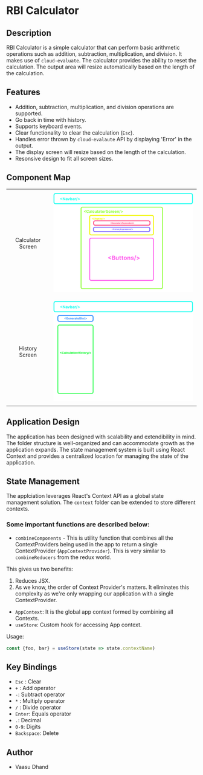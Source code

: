# RBI Calculator

## Description
RBI Calculator is a simple calculator that can perform basic arithmetic operations such as addition, subtraction, multiplication, and division. It makes use of `cloud-evaluate`. The calculator provides the ability to reset the calculation. The output area will resize automatically based on the length of the calculation.

## Features
- Addition, subtraction, multiplication, and division operations are supported.
- Go back in time with history.
- Supports keyboard events.
- Clear functionality to clear the calculation (`Esc`).
- Handles error thrown by `cloud-evalaute` API by displaying 'Error' in the output.
- The display screen will resize based on the length of the calculation.
- Resonsive design to fit all screen sizes.

## Component Map
<table>
  <tr>
    <td class="col1">Calculator Screen</td>
    <td class="col2"><img src="./public/CalculatorScreen.png" alt="Calculator screen"></td>
  </tr>
  <tr>
    <td class="col1">History Screen</td>
    <td class="col2"><img src="./public/HistoryScreen.png" alt="History screen"></td>
  </tr>
</table>

<style>
  table {
    width: 100%;
    border-collapse: collapse;
  }
  
  td {
    padding: 10px;
    text-align: center;
  }
  
  .col1 {
    width: 10%;
  }
  
  .col2 {
    width: 50%;
  }
  
  img {
    width: 100%;
  }
</style>



## Application Design
The application has been designed with scalability and extendibility in mind. The folder structure is well-organized and can accommodate growth as the application expands. The state management system is built using React Context and provides a centralized location for managing the state of the application. 

## State Management
The applciation leverages React's Context API as a global state management solution. The `context` folder can be extended to store different contexts.

### Some important functions are described below:
- `combineComponents` - This is utility function that combines all the ContextProviders being used in the app to return a single ContextProvider (`AppContextProvider`). This is very similar to `combineReducers` from the redux world. 

This gives us two benefits:
  
  1. Reduces JSX.
  2. As we know, the order of Context Provider's matters. It eliminates this complexity as we're only wrapping our application with a single ContextProvider.

- `AppContext`: It is the global app context formed by combining all Contexts.
- `useStore`: Custom hook for accessing App context. 

Usage: 
```jsx
const {foo, bar} = useStore(state => state.contextName)
```

## Key Bindings
- `Esc` : Clear
- `+` : Add operator
- `-`: Subtract operator
- `*` : Multiply operator
- `/` : Divide operator
- `Enter`: Equals operator
- `.`: Decimal
- `0-9`: Digits
- `Backspace`: Delete

## Author
- Vaasu Dhand